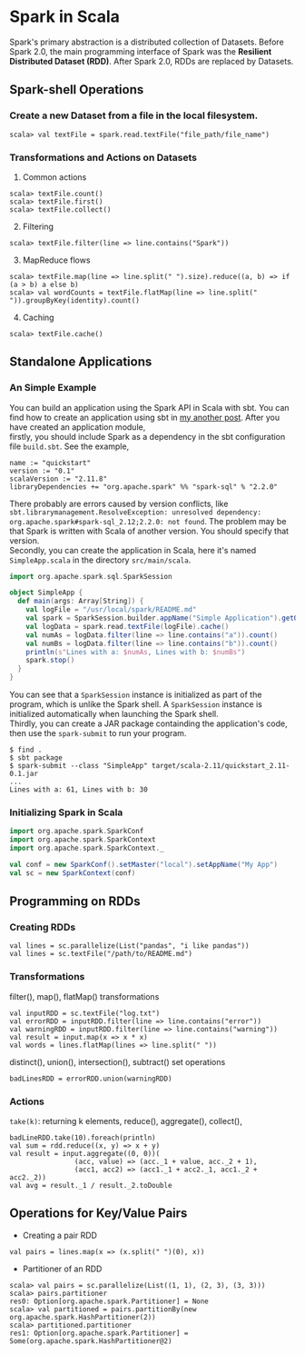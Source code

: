 # Spark in Scala
Spark's primary abstraction is a distributed collection of Datasets. Before Spark 2.0, the main programming interface of Spark was the **Resilient Distributed Dataset (RDD)**. After Spark 2.0, RDDs are replaced by Datasets. 

## Spark-shell Operations
### Create a new Dataset from a file in the local filesystem.
```
scala> val textFile = spark.read.textFile("file_path/file_name")

```

### Transformations and Actions on Datasets
1. Common actions
```
scala> textFile.count()
scala> textFile.first()
scala> textFile.collect()
```

2. Filtering  
```
scala> textFile.filter(line => line.contains("Spark"))
```

3. MapReduce flows
```
scala> textFile.map(line => line.split(" ").size).reduce((a, b) => if (a > b) a else b)
scala> val wordCounts = textFile.flatMap(line => line.split(" ")).groupByKey(identity).count()
```

4. Caching
```
scala> textFile.cache()
```

## Standalone Applications
### An Simple Example
You can build an application using the Spark API in Scala with sbt. You can find how to create an application using sbt in [my another post](../b20171102.md). After you have created an application module,  
firstly, you should include Spark as a dependency in the sbt configuration file `build.sbt`. See the example,  
```
name := "quickstart"
version := "0.1"
scalaVersion := "2.11.8"
libraryDependencies += "org.apache.spark" %% "spark-sql" % "2.2.0"
```
There probably are errors caused by version conflicts, like `sbt.librarymanagement.ResolveException: unresolved dependency: org.apache.spark#spark-sql_2.12;2.2.0: not found`. The problem may be that Spark is written with Scala of another version. You should specify that version.  
Secondly, you can create the application in Scala, here it's named `SimpleApp.scala` in the directory `src/main/scala`.  
```scala
import org.apache.spark.sql.SparkSession

object SimpleApp {
  def main(args: Array[String]) {
    val logFile = "/usr/local/spark/README.md"
    val spark = SparkSession.builder.appName("Simple Application").getOrCreate()
    val logData = spark.read.textFile(logFile).cache()
    val numAs = logData.filter(line => line.contains("a")).count()
    val numBs = logData.filter(line => line.contains("b")).count()
    println(s"Lines with a: $numAs, Lines with b: $numBs")
    spark.stop()
  }
}
```
You can see that a `SparkSession` instance is initialized as part of the program, which is unlike the Spark shell. A `SparkSession` instance is initialized automatically when launching the Spark shell.  
Thirdly, you can create a JAR package containding the application's code, then use the `spark-submit` to run your program.  
```
$ find .
$ sbt package
$ spark-submit --class "SimpleApp" target/scala-2.11/quickstart_2.11-0.1.jar
...
Lines with a: 61, Lines with b: 30
```

### Initializing Spark in Scala
```scala
import org.apache.spark.SparkConf
import org.apache.spark.SparkContext
import org.apache.spark.SparkContext._

val conf = new SparkConf().setMaster("local").setAppName("My App")
val sc = new SparkContext(conf)
```

## Programming on RDDs
### Creating RDDs
```
val lines = sc.parallelize(List("pandas", "i like pandas"))
val lines = sc.textFile("/path/to/README.md")
```

### Transformations
filter(), map(), flatMap() transformations
```
val inputRDD = sc.textFile("log.txt")
val errorRDD = inputRDD.filter(line => line.contains("error"))
val warningRDD = inputRDD.filter(line => line.contains("warning"))
val result = input.map(x => x * x)
val words = lines.flatMap(lines => line.split(" "))
```
distinct(), union(), intersection(), subtract() set operations
```
badLinesRDD = errorRDD.union(warningRDD)
```

### Actions
`take(k)`: returning k elements, reduce(), aggregate(), collect(), 
```
badLineRDD.take(10).foreach(println)
val sum = rdd.reduce((x, y) => x + y)
val result = input.aggregate((0, 0))(
				(acc, value) => (acc._1 + value, acc._2 + 1),
				(acc1, acc2) => (acc1._1 + acc2._1, acc1._2 + acc2._2))
val avg = result._1 / result._2.toDouble
```

## Operations for Key/Value Pairs
- Creating a pair RDD
```
val pairs = lines.map(x => (x.split(" ")(0), x))
```
- Partitioner of an RDD
```
scala> val pairs = sc.parallelize(List((1, 1), (2, 3), (3, 3)))
scala> pairs.partitioner
res0: Option[org.apache.spark.Partitioner] = None
scala> val partitioned = pairs.partitionBy(new org.apache.spark.HashPartitioner(2))
scala> partitioned.partitioner
res1: Option[org.apache.spark.Partitioner] = Some(org.apache.spark.HashPartitioner@2)
```






